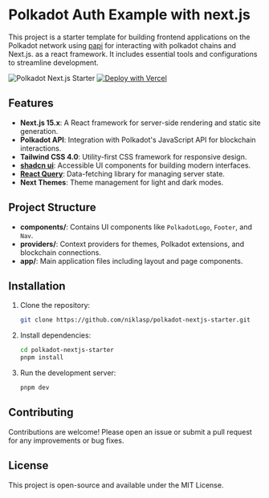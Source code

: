 # Polkadot Auth Example with next.js

This project is a starter template for building frontend applications on the
Polkadot network using [papi](https://papi.how) for interacting with polkadot
chains and Next.js. as a react framework. It includes essential tools and
configurations to streamline development.

![Polkadot Next.js Starter](public/polkadot-nextjs-starter.png)
[![Deploy with Vercel](https://vercel.com/button)](https://vercel.com/new/clone?repository-url=https%3A%2F%2Fgithub.com%2Fniklasp%2Fpolkadot-nextjs-starter&project-name=polkadot-nextjs-starter&repository-name=polkadot-nextjs-starter&demo-title=Polkadot%20Next.js%20Starter%20&demo-description=A%20template%20to%20get%20started%20building%20apps%20powered%20by%20Polkadot&demo-url=https%3A%2F%2Fpolkadot-nextjs-starter.vercel.app&demo-image=https%3A%2F%2Fpolkadot-nextjs-starter.vercel.app%2Fpolkadot-nextjs-starter.png)

## Features

- **Next.js 15.x**: A React framework for server-side rendering and static site
  generation.
- **Polkadot API**: Integration with Polkadot's JavaScript API for blockchain
  interactions.
- **Tailwind CSS 4.0**: Utility-first CSS framework for responsive design.
- **[shadcn ui](https://ui.shadcn.com/)**: Accessible UI components for building
  modern interfaces.
- **[React Query](https://tanstack.com/query/latest/docs/framework/react/overview)**:
  Data-fetching library for managing server state.
- **Next Themes**: Theme management for light and dark modes.

## Project Structure

- **components/**: Contains UI components like `PolkadotLogo`, `Footer`, and
  `Nav`.
- **providers/**: Context providers for themes, Polkadot extensions, and
  blockchain connections.
- **app/**: Main application files including layout and page components.

## Installation

1. Clone the repository:

   ```bash
   git clone https://github.com/niklasp/polkadot-nextjs-starter.git
   ```

2. Install dependencies:

   ```bash
   cd polkadot-nextjs-starter
   pnpm install
   ```

3. Run the development server:

   ```bash
   pnpm dev
   ```

## Contributing

Contributions are welcome! Please open an issue or submit a pull request for any
improvements or bug fixes.

## License

This project is open-source and available under the MIT License.
